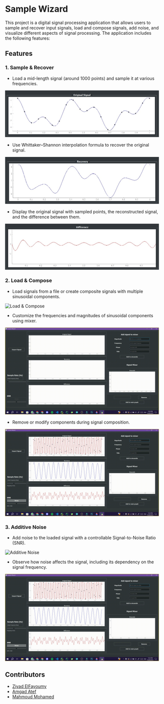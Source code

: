# Sample Wizard

This project is a digital signal processing application that allows users to sample and recover input signals, load and compose signals, add noise, and visualize different aspects of signal processing. The application includes the following features:

## Features

### 1. Sample & Recover

- Load a mid-length signal (around 1000 points) and sample it at various frequencies.

![Sample](assets/sample.jpg)

- Use Whittaker–Shannon interpolation formula to recover the original signal.

![Recover](assets/recovery.jpg)

- Display the original signal with sampled points, the reconstructed signal, and the difference between them.

![Difference](assets/difference.jpg)

### 2. Load & Compose

- Load signals from a file or create composite signals with multiple sinusoidal components.

![Load & Compose](assets/import.gif)

- Customize the frequencies and magnitudes of sinusoidal components using mixer.

![mixer Components](assets/mixer.gif)

- Remove or modify components during signal composition.

![Customize Components](assets/customize.gif)

### 3. Additive Noise

- Add noise to the loaded signal with a controllable Signal-to-Noise Ratio (SNR).

![Additive Noise](assets/noise.gif)

- Observe how noise affects the signal, including its dependency on the signal frequency.

![Noise Effect](assets/customize.gif)

## Contributors

- [Ziyad ElFayoumy](https://github.com/Ziyad-HF)
- [Amgad Atef](https://github.com/amg-eng)
- [Mahmoud Mohamed](https://github.com/Mahmoudm007)
